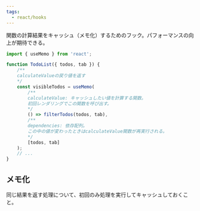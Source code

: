 ```yaml
---
tags:
  - react/hooks
---
```

関数の計算結果をキャッシュ（メモ化）するためのフック。パフォーマンスの向上が期待できる。
```js
import { useMemo } from 'react';  

function TodoList({ todos, tab }) {  
	/**
	calculateValueの戻り値を返す
	*/
	const visibleTodos = useMemo(  
		/** 
		calculateValue: キャッシュしたい値を計算する関数。
		初回レンダリングでこの関数を呼び出す。
		*/
		() => filterTodos(todos, tab),
		/**
		dependencies: 依存配列。
		この中の値が変わったときはcalculateValue関数が再実行される。
		*/
		[todos, tab]  
	);  
	// ...  
}
```

## メモ化
同じ結果を返す処理について、初回のみ処理を実行してキャッシュしておくこと。